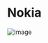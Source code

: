 # Nokia


![image](https://user-images.githubusercontent.com/86486235/125749894-5276b1d2-347a-484d-bf11-79703d84edac.png)
